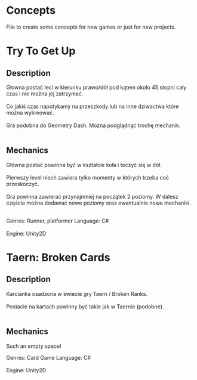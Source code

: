 # Concepts

File to create some concepts for new games or just for new projects.

# Try To Get Up

## Description

Głowna postać leci w kierunku prawo/dół pod kątem około 45 stopni cały czas i nie można jej zatrzymać.<br /><br />
Co jakiś czas napotykamy na przeszkody lub na inne dziwactwa które można wykreować.<br /><br />
Gra podobna do Geometry Dash. Można podglądnąć trochę mechanik.<br /><br />

## Mechanics

Główna postać powinna być w kształcie koła i toczyć się w dół.<br /><br />
Pierwszy level niech zawiera tylko momenty w których trzeba coś przeskoczyć.<br /><br />
Gra powinna zawierać przynajmniej na początek 2 poziomy.
W dalesz częście można dodawać nowe poziomy oraz ewentualnie nowe mechaniki.<br /><br />

Genres: Runner, platformer
Language: C#<br /><br />
Engine: Unity2D

# Taern: Broken Cards

## Description

Karcianka osadzona w świecie gry Taern / Broken Ranks.<br /><br />
Postacie na kartach powinny być takie jak w Taernie (podobne).<br /><br />

## Mechanics

Such an empty space!

Genres: Card Game
Language: C#<br /><br />
Engine: Unity2D
